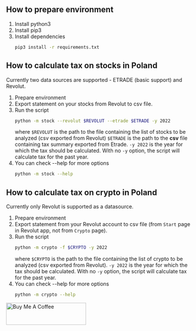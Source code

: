 <script type="text/javascript" src="https://cdnjs.buymeacoffee.com/1.0.0/button.prod.min.js" data-name="bmc-button" data-slug="pbialon" data-color="#40DCA5" data-emoji="🍕"  data-font="Cookie" data-text="Buy me a piece of pizza" data-outline-color="#000000" data-font-color="#ffffff" data-coffee-color="#FFDD00" ></script>

## How to prepare environment
1. Install python3
2. Install pip3
3. Install dependencies
    ```bash
    pip3 install -r requirements.txt
    ```

## How to calculate tax on stocks in Poland
Currently two data sources are supported - ETRADE (basic support) and Revolut.

1. Prepare environment
2. Export statement on your stocks from Revolut to csv file.
3. Run the script
    ```bash
    python -m stock --revolut $REVOLUT --etrade $ETRADE -y 2022
    ```
    where 
    `$REVOLUT` is the path to the file containing the list of stocks to be analyzed (csv exported from Revolut)
    `$ETRADE` is the path to the **csv** file containing tax summary exported from Etrade. 
    `-y 2022` is the year for which the tax should be calculated. With no `-y` option, the script will calculate tax for the past year.
4. You can check --help for more options
   ```bash
   python -m stock --help
   ```

## How to calculate tax on crypto in Poland
Currently only Revolut is supported as a datasource.

1. Prepare environment
2. Export statement from your Revolut account to csv file (from `Start` page in Revolut app, not from `Crypto` page).
3. Run the script
   ```bash
   python -m crypto -f $CRYPTO -y 2022
   ```
    where 
    `$CRYPTO` is the path to the file containing the list of crypto to be analyzed (csv exported from Revolut).
    `-y 2022` is the year for which the tax should be calculated. With no `-y` option, the script will calculate tax for the past year.
4. You can check --help for more options
   ```bash
   python -m crypto --help
   ```
   
<a href="https://www.buymeacoffee.com/pbialon" target="_blank"><img src="https://cdn.buymeacoffee.com/buttons/v2/default-yellow.png" alt="Buy Me A Coffee" style="height: 60px !important;width: 217px !important;" ></a>
